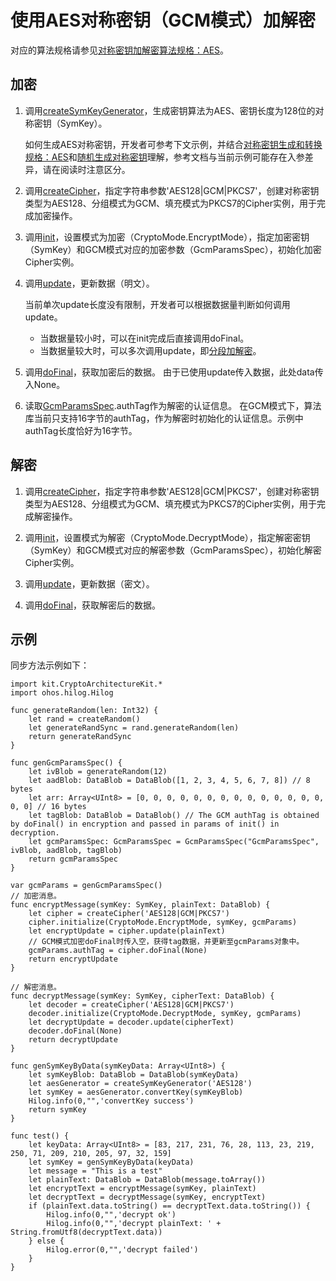 # 使用AES对称密钥（GCM模式）加解密

对应的算法规格请参见[对称密钥加解密算法规格：AES](./cj-crypto-sym-encrypt-decrypt-spec.md#aes)。

## 加密

1. 调用[createSymKeyGenerator](../../../../API_Reference/source_zh_cn/CryptoArchitectureKit/cj-apis-crypto.md#func-createsymkeygeneratorstring)，生成密钥算法为AES、密钥长度为128位的对称密钥（SymKey）。

   如何生成AES对称密钥，开发者可参考下文示例，并结合[对称密钥生成和转换规格：AES](./cj-crypto-sym-key-generation-conversion-spec.md#aes)和[随机生成对称密钥](./cj-crypto-generate-sym-key-randomly.md)理解，参考文档与当前示例可能存在入参差异，请在阅读时注意区分。

2. 调用[createCipher](../../../../API_Reference/source_zh_cn/CryptoArchitectureKit/cj-apis-crypto.md#func-createcipherstring)，指定字符串参数'AES128|GCM|PKCS7'，创建对称密钥类型为AES128、分组模式为GCM、填充模式为PKCS7的Cipher实例，用于完成加密操作。

3. 调用[init](../../../../API_Reference/source_zh_cn/CryptoArchitectureKit/cj-apis-crypto.md#func-initcryptomode-key-paramsspec)，设置模式为加密（CryptoMode.EncryptMode），指定加密密钥（SymKey）和GCM模式对应的加密参数（GcmParamsSpec），初始化加密Cipher实例。

4. 调用[update](../../../../API_Reference/source_zh_cn/CryptoArchitectureKit/cj-apis-crypto.md#func-updatedatablob)，更新数据（明文）。

   当前单次update长度没有限制，开发者可以根据数据量判断如何调用update。

   - 当数据量较小时，可以在init完成后直接调用doFinal。
   - 当数据量较大时，可以多次调用update，即[分段加解密](./cj-crypto-aes-sym-encrypt-decrypt-gcm-by-segment.md)。

5. 调用[doFinal](../../../../API_Reference/source_zh_cn/CryptoArchitectureKit/cj-apis-crypto.md#func-dofinaldatablob)，获取加密后的数据。
   由于已使用update传入数据，此处data传入None。

6. 读取[GcmParamsSpec](../../../../API_Reference/source_zh_cn/CryptoArchitectureKit/cj-apis-crypto.md#struct-gcmparamsspec).authTag作为解密的认证信息。
   在GCM模式下，算法库当前只支持16字节的authTag，作为解密时初始化的认证信息。示例中authTag长度恰好为16字节。

## 解密

1. 调用[createCipher](../../../../API_Reference/source_zh_cn/CryptoArchitectureKit/cj-apis-crypto.md#func-createcipherstring)，指定字符串参数'AES128|GCM|PKCS7'，创建对称密钥类型为AES128、分组模式为GCM、填充模式为PKCS7的Cipher实例，用于完成解密操作。

2. 调用[init](../../../../API_Reference/source_zh_cn/CryptoArchitectureKit/cj-apis-crypto.md#func-initcryptomode-key-paramsspec)，设置模式为解密（CryptoMode.DecryptMode），指定解密密钥（SymKey）和GCM模式对应的解密参数（GcmParamsSpec），初始化解密Cipher实例。

3. 调用[update](../../../../API_Reference/source_zh_cn/CryptoArchitectureKit/cj-apis-crypto.md#func-updatedatablob)，更新数据（密文）。

4. 调用[doFinal](../../../../API_Reference/source_zh_cn/CryptoArchitectureKit/cj-apis-crypto.md#func-dofinaldatablob)，获取解密后的数据。

## 示例

同步方法示例如下：

<!-- compile -->

```cangjie
import kit.CryptoArchitectureKit.*
import ohos.hilog.Hilog

func generateRandom(len: Int32) {
    let rand = createRandom()
    let generateRandSync = rand.generateRandom(len)
    return generateRandSync
}

func genGcmParamsSpec() {
    let ivBlob = generateRandom(12)
    let aadBlob: DataBlob = DataBlob([1, 2, 3, 4, 5, 6, 7, 8]) // 8 bytes
    let arr: Array<UInt8> = [0, 0, 0, 0, 0, 0, 0, 0, 0, 0, 0, 0, 0, 0, 0, 0] // 16 bytes
    let tagBlob: DataBlob = DataBlob() // The GCM authTag is obtained by doFinal() in encryption and passed in params of init() in decryption.
    let gcmParamsSpec: GcmParamsSpec = GcmParamsSpec("GcmParamsSpec", ivBlob, aadBlob, tagBlob)
    return gcmParamsSpec
}

var gcmParams = genGcmParamsSpec()
// 加密消息。
func encryptMessage(symKey: SymKey, plainText: DataBlob) {
    let cipher = createCipher('AES128|GCM|PKCS7')
    cipher.initialize(CryptoMode.EncryptMode, symKey, gcmParams)
    let encryptUpdate = cipher.update(plainText)
    // GCM模式加密doFinal时传入空，获得tag数据，并更新至gcmParams对象中。
    gcmParams.authTag = cipher.doFinal(None)
    return encryptUpdate
}

// 解密消息。
func decryptMessage(symKey: SymKey, cipherText: DataBlob) {
    let decoder = createCipher('AES128|GCM|PKCS7')
    decoder.initialize(CryptoMode.DecryptMode, symKey, gcmParams)
    let decryptUpdate = decoder.update(cipherText)
    decoder.doFinal(None)
    return decryptUpdate
}

func genSymKeyByData(symKeyData: Array<UInt8>) {
    let symKeyBlob: DataBlob = DataBlob(symKeyData)
    let aesGenerator = createSymKeyGenerator('AES128')
    let symKey = aesGenerator.convertKey(symKeyBlob)
    Hilog.info(0,"",'convertKey success')
    return symKey
}

func test() {
    let keyData: Array<UInt8> = [83, 217, 231, 76, 28, 113, 23, 219, 250, 71, 209, 210, 205, 97, 32, 159]
    let symKey = genSymKeyByData(keyData)
    let message = "This is a test"
    let plainText: DataBlob = DataBlob(message.toArray())
    let encryptText = encryptMessage(symKey, plainText)
    let decryptText = decryptMessage(symKey, encryptText)
    if (plainText.data.toString() == decryptText.data.toString()) {
        Hilog.info(0,"",'decrypt ok')
        Hilog.info(0,"",'decrypt plainText: ' + String.fromUtf8(decryptText.data))
    } else {
        Hilog.error(0,"",'decrypt failed')
    }
}
```
